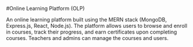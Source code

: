 #Online Learning Platform (OLP) 

An online learning platform built using the MERN stack (MongoDB, Express.js, React, Node.js). The platform allows users to browse and enroll in courses, track their progress, and earn certificates upon completing courses. Teachers and admins can manage the courses and users.

